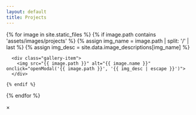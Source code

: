 ```yaml
---
layout: default
title: Projects
---
```


<div class="gallery-container">
  {% for image in site.static_files %}
    {% if image.path contains 'assets/images/projects' %}
      {% assign img_name = image.path | split: '/' | last %}
      {% assign img_desc = site.data.image_descriptions[img_name] %}
      
      <div class="gallery-item">
        <img src="{{ image.path }}" alt="{{ image.name }}" onclick="openModal('{{ image.path }}', '{{ img_desc | escape }}')">
      </div>
      
    {% endif %}
  {% endfor %}
</div>

<!-- Fullscreen Modal -->
<div id="imageModal">
  <span onclick="closeModal()">&times;</span>
  <img id="modalImage">
  <div id="modalDescription"></div>
</div>

<script>
function openModal(src, desc) {
    var modal = document.getElementById("imageModal");
    var modalImg = document.getElementById("modalImage");
    var modalDesc = document.getElementById("modalDescription");
    modal.style.display = "block";
    modalImg.src = src;
    modalDesc.textContent = desc || "No description available.";
}

function closeModal() {
    var modal = document.getElementById("imageModal");
    modal.style.display = "none";
}
</script>

